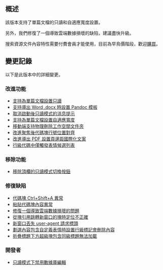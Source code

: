 ## 概述

該版本支持了單篇文檔的只讀和自適應寬度設置。

另外，我們修復了一個導致雲端數據損壞的缺陷，建議盡快升級。

搜索資源文件內容特性需要付費會員才能使用，目前為早鳥價階段，歡迎[購買](https://b3log.org/siyuan/pricing.html)。

## 變更記錄

以下是此版本中的詳細變更。

### 改進功能

* [支持為單篇文檔設置只讀](https://github.com/siyuan-note/siyuan/issues/8417)
* [支持導出 Word .docx 時設置 Pandoc 模板](https://github.com/siyuan-note/siyuan/issues/8740)
* [取消啟動後只讀模式的消息提示](https://github.com/siyuan-note/siyuan/issues/9100)
* [支持為單篇文檔設置自適應寬度](https://github.com/siyuan-note/siyuan/issues/9107)
* [移動端支持物理刪除工作空間文件夾](https://github.com/siyuan-note/siyuan/issues/9134)
* [改進聚焦後代碼塊行號位置對齊](https://github.com/siyuan-note/siyuan/issues/9140)
* [改進導出 PDF 設置頁邊距國際化文案](https://github.com/siyuan-note/siyuan/issues/9151)
* [行級代碼中僅觸發表情候選列表](https://github.com/siyuan-note/siyuan/issues/9158)

### 移除功能

* [移除頂欄的只讀模式切換按鈕](https://github.com/siyuan-note/siyuan/issues/9145)

### 修復缺陷

* [代碼塊 Ctrl+Shift+A 異常](https://github.com/siyuan-note/siyuan/issues/9141)
* [粘貼代碼塊內容異常](https://github.com/siyuan-note/siyuan/issues/9142)
* [修復一個導致雲端數據損壞的問題](https://github.com/siyuan-note/siyuan/issues/9144)
* [從塊引用跳轉新窗口的塊時定位不正確](https://github.com/siyuan-note/siyuan/issues/9149)
* [新窗口丟失 user-agent 請求標頭](https://github.com/siyuan-note/siyuan/issues/9153)
* [劃選內容包含自定義表情時設置行級標記會刪除內容](https://github.com/siyuan-note/siyuan/issues/9156)
* [折疊標題下方超級塊包含同級標題無法加載](https://github.com/siyuan-note/siyuan/issues/9162)

### 開發者

* [只讀模式下禁用數據庫編輯](https://github.com/siyuan-note/siyuan/issues/9148)
